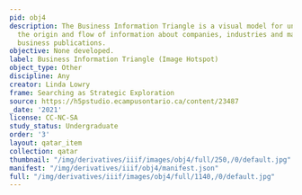 ```yaml
---
pid: obj4
description: The Business Information Triangle is a visual model for understanding
  the origin and flow of information about companies, industries and markets, and
  business publications.
objective: None developed.
label: Business Information Triangle (Image Hotspot)
object_type: Other
discipline: Any
creator: Linda Lowry
frame: Searching as Strategic Exploration
source: https://h5pstudio.ecampusontario.ca/content/23487
_date: '2021'
license: CC-NC-SA
study_status: Undergraduate
order: '3'
layout: qatar_item
collection: qatar
thumbnail: "/img/derivatives/iiif/images/obj4/full/250,/0/default.jpg"
manifest: "/img/derivatives/iiif/obj4/manifest.json"
full: "/img/derivatives/iiif/images/obj4/full/1140,/0/default.jpg"
---
```

